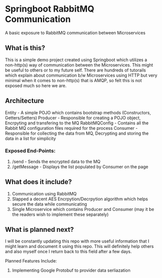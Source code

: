 # Springboot RabbitMQ Communication
A basic exposure to RabbitMQ communication between Microservices

## What is this?
This is a simple demo project created using Springboot which utilizes a non-http(s) way of communication between the Microservices. This might be useful to others or to my future self. There are hundreds of tutorails which explain about communication b/w Microservices using HTTP but very minimal when it comes to non-http(s) that is AMQP, so felt this is not exposed much so here we are.

## Architecture
Entity - A simple POJO which contains bootstrap methods (Constructors, Getters/Setters)
Producer - Responsible for creating a POJO object, Encrpyting and transfering to the MQ
RabbitMQConfig - Contains all the Rabbit MQ configuration files required for the process
Consumer - Responsible for collecting the data from MQ, Decrypting and storing the data in a list for simplicity

### Exposed End-Points:
1) /send - Sends the encrypted data to the MQ
2) /getMessage - Displays the list populated by Consumer on the page

## What does it include?
1) Communication using RabbitMQ
2) Slapped a decent AES Encrpytion/Decrpytion algorithm which helps secure the data while communicating
3) Single Microservice which contains Producer and Consumer (may it be the readers wish to implement these separately) 

## What is planned next?
I will be constantly updating this repo with more useful information that I might learn and document it using this repo. This will definitely help others and also myself once I return back to this field after a few days.

Planned Features Include:
1) Implementing Google Protobuf to provider data serliazation
